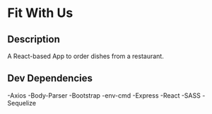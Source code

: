 # Fit With Us

## Description

A React-based App to order dishes from a restaurant.

## Dev Dependencies

-Axios
-Body-Parser
-Bootstrap
-env-cmd
-Express
-React
-SASS
-Sequelize
